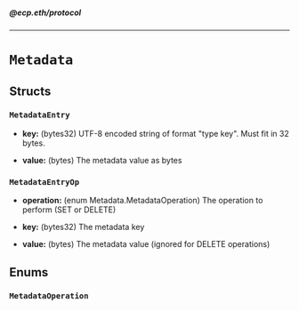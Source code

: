 ##### @ecp.eth/protocol

----

# `Metadata`





## Structs

### `MetadataEntry`


- **key:** (bytes32) UTF-8 encoded string of format "type key". Must fit in 32 bytes.



- **value:** (bytes) The metadata value as bytes


### `MetadataEntryOp`


- **operation:** (enum Metadata.MetadataOperation) The operation to perform (SET or DELETE)



- **key:** (bytes32) The metadata key



- **value:** (bytes) The metadata value (ignored for DELETE operations)









## Enums

### `MetadataOperation`








